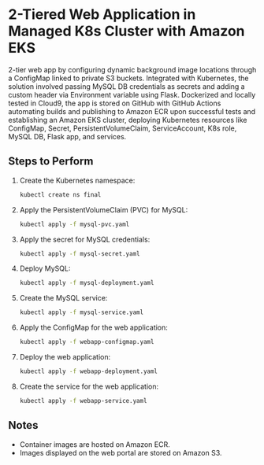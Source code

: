 # 2-Tiered Web Application in Managed K8s Cluster with Amazon EKS

2-tier web app by configuring dynamic background image locations through a ConfigMap linked to private S3 buckets. Integrated with Kubernetes, the solution involved passing MySQL DB credentials as secrets and adding a custom header via Environment variable using Flask. Dockerized and locally tested in Cloud9, the app is stored on GitHub with GitHub Actions automating builds and publishing to Amazon ECR upon successful tests and establishing an Amazon EKS cluster, deploying Kubernetes resources like ConfigMap, Secret, PersistentVolumeClaim, ServiceAccount, K8s role, MySQL DB, Flask app, and services.

## Steps to Perform

1. Create the Kubernetes namespace:

    ```bash
    kubectl create ns final
    ```

2. Apply the PersistentVolumeClaim (PVC) for MySQL:

    ```bash
    kubectl apply -f mysql-pvc.yaml
    ```

3. Apply the secret for MySQL credentials:

    ```bash
    kubectl apply -f mysql-secret.yaml
    ```

4. Deploy MySQL:

    ```bash
    kubectl apply -f mysql-deployment.yaml
    ```

5. Create the MySQL service:

    ```bash
    kubectl apply -f mysql-service.yaml
    ```

6. Apply the ConfigMap for the web application:

    ```bash
    kubectl apply -f webapp-configmap.yaml
    ```

7. Deploy the web application:

    ```bash
    kubectl apply -f webapp-deployment.yaml
    ```

8. Create the service for the web application:

    ```bash
    kubectl apply -f webapp-service.yaml
    ```

## Notes

- Container images are hosted on Amazon ECR.
- Images displayed on the web portal are stored on Amazon S3.
